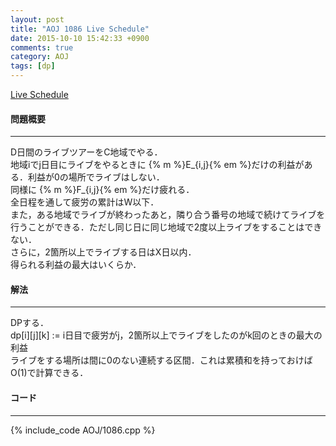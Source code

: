 ```yaml
---
layout: post
title: "AOJ 1086 Live Schedule"
date: 2015-10-10 15:42:33 +0900
comments: true
category: AOJ
tags: [dp]
---
```


[Live Schedule](http://judge.u-aizu.ac.jp/onlinejudge/description.jsp?id=1086)

#### 問題概要

****

D日間のライブツアーをC地域でやる．  
地域iでj日目にライブをやるときに {% m %}E_{i,j}{% em %}だけの利益がある．利益が0の場所でライブはしない．  
同様に {% m %}F_{i,j}{% em %}だけ疲れる．  
全日程を通して疲労の累計はW以下．  
また，ある地域でライブが終わったあと，隣り合う番号の地域で続けてライブを行うことができる．ただし同じ日に同じ地域で2度以上ライブをすることはできない．  
さらに，2箇所以上でライブする日はX日以内．  
得られる利益の最大はいくらか．

#### 解法

****

DPする．  
dp[i][j][k] := i日目で疲労がj，2箇所以上でライブをしたのがk回のときの最大の利益  
ライブをする場所は間に0のない連続する区間．これは累積和を持っておけばO(1)で計算できる．

#### コード

****

{% include_code AOJ/1086.cpp %}
